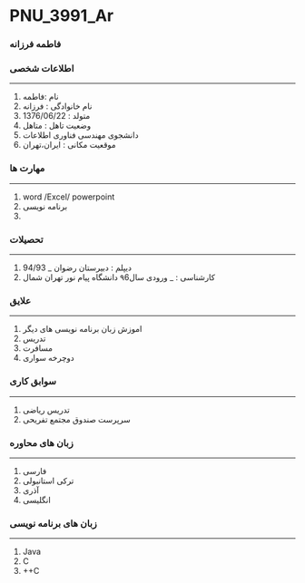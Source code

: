 # PNU_3991_Ar
### فاطمه فرزانه

<OL>
 
 
 </ol>


### اطلاعات شخصی

---
<ol>
 <li> نام :فاطمه</li>
 <li> نام خانوادگی : فرزانه</li>
 <li>   متولد  : 1376/06/22  </li>
 <li> وضعیت تاهل : متاهل</li>
 <li> دانشجوی مهندسی فناوری اطلاعات</li>
 <li> موقعیت مکانی : ایران،تهران</li>
</ol>


### مهارت ها

---
<ol>
<li> word /Excel/ powerpoint </li>
 <li> برنامه نویسی<li>
</ol>

### تحصیلات

---
<ol>
<li> دیپلم : دبیرستان رضوان
 _ 94/93</li>
<li> کارشناسی : 
 _ ورودی سال۹6 دانشگاه پیام نور تهران شمال</li>
</ol>

### علایق

---
<ol>
 <li> اموزش زبان برنامه نویسی های دیگر </li> 
 <li>   تدریس   </li> 
 <li> مسافرت</li>
<li> دوچرخه سواری  </li>
</ol>

### سوابق کاری

---
<ol>
 <li> تدریس ریاضی </li>
 <li> سرپرست صندوق مجتمع تفریحی </li>
</ol>

### زبان های محاوره

---
<ol>
 <li> فارسی</li>
 <li> ترکی استانبولی</li>
 <li> آذری</li>
 <li> انگلیسی</li>
</ol>

### زبان های برنامه نویسی

---
<ol>
 
 
 <li> Java </li>
 <li> C</li>
 <li> ++C</li>


